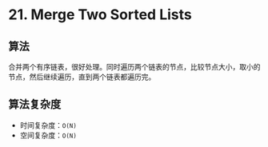 # 21. Merge Two Sorted Lists
## 算法
合并两个有序链表，很好处理。同时遍历两个链表的节点，比较节点大小，取小的节点，然后继续遍历，直到两个链表都遍历完。

## 算法复杂度
- 时间复杂度：`O(N)`
- 空间复杂度：`O(N)`

